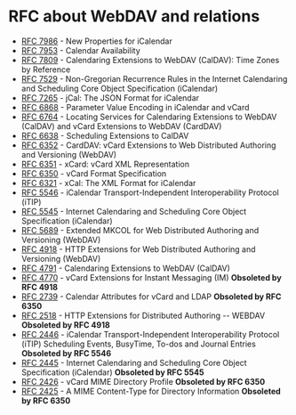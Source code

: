 # RFC about WebDAV and relations

- [RFC 7986](https://tools.ietf.org/html/rfc7986) - New Properties for iCalendar
- [RFC 7953](https://tools.ietf.org/html/rfc7953) - Calendar Availability
- [RFC 7809](https://tools.ietf.org/html/rfc7809) - Calendaring Extensions to WebDAV (CalDAV): Time Zones by Reference
- [RFC 7529](https://tools.ietf.org/html/rfc7529) - Non-Gregorian Recurrence Rules in the Internet Calendaring and Scheduling Core Object Specification (iCalendar)
- [RFC 7265](https://tools.ietf.org/html/rfc7265) - jCal: The JSON Format for iCalendar
- [RFC 6868](https://tools.ietf.org/html/rfc6868) - Parameter Value Encoding in iCalendar and vCard
- [RFC 6764](https://tools.ietf.org/html/rfc6764) - Locating Services for Calendaring Extensions to WebDAV (CalDAV) and vCard Extensions to WebDAV (CardDAV)
- [RFC 6638](https://tools.ietf.org/html/rfc6638) - Scheduling Extensions to CalDAV
- [RFC 6352](https://tools.ietf.org/html/rfc6352) - CardDAV: vCard Extensions to Web Distributed Authoring and Versioning (WebDAV)
- [RFC 6351](https://tools.ietf.org/html/rfc6351) - xCard: vCard XML Representation
- [RFC 6350](https://tools.ietf.org/html/rfc6350) - vCard Format Specification
- [RFC 6321](https://tools.ietf.org/html/rfc6321) - xCal: The XML Format for iCalendar
- [RFC 5546](https://tools.ietf.org/html/rfc5546) - iCalendar Transport-Independent Interoperability Protocol (iTIP)
- [RFC 5545](https://tools.ietf.org/html/rfc5545) - Internet Calendaring and Scheduling Core Object Specification (iCalendar)
- [RFC 5689](https://tools.ietf.org/html/rfc5689) - Extended MKCOL for Web Distributed Authoring and Versioning (WebDAV)
- [RFC 4918](https://tools.ietf.org/html/rfc4918) - HTTP Extensions for Web Distributed Authoring and Versioning (WebDAV)
- [RFC 4791](https://tools.ietf.org/html/rfc4791) - Calendaring Extensions to WebDAV (CalDAV)
- [RFC 4770](https://tools.ietf.org/html/rfc4770) - vCard Extensions for Instant Messaging (IM)
 **Obsoleted by RFC 4918**
- [RFC 2739](https://tools.ietf.org/html/rfc2739) - Calendar Attributes for vCard and LDAP
 **Obsoleted by RFC 6350**
- [RFC 2518](https://tools.ietf.org/html/rfc2518) - HTTP Extensions for Distributed Authoring -- WEBDAV **Obsoleted by RFC 4918**
- [RFC 2446](https://tools.ietf.org/html/rfc2446) - iCalendar Transport-Independent Interoperability Protocol (iTIP) Scheduling Events, BusyTime, To-dos and Journal Entries **Obsoleted by RFC 5546**
- [RFC 2445](https://tools.ietf.org/html/rfc2445) - Internet Calendaring and Scheduling Core Object Specification (iCalendar) **Obsoleted by RFC 5545**
- [RFC 2426](https://tools.ietf.org/html/rfc2426) - vCard MIME Directory Profile **Obsoleted by RFC 6350**
- [RFC 2425](https://tools.ietf.org/html/rfc2425) - A MIME Content-Type for Directory Information **Obsoleted by RFC 6350**
